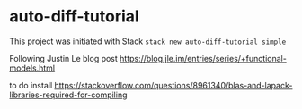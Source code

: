 # auto-diff-tutorial

This project was initiated with Stack
` stack new auto-diff-tutorial simple `

Following Justin Le blog post https://blog.jle.im/entries/series/+functional-models.html

to do
install https://stackoverflow.com/questions/8961340/blas-and-lapack-libraries-required-for-compiling
